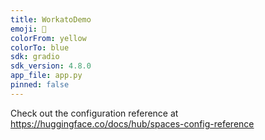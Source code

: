 ```yaml
---
title: WorkatoDemo
emoji: 🚀
colorFrom: yellow
colorTo: blue
sdk: gradio
sdk_version: 4.8.0
app_file: app.py
pinned: false
---
```


Check out the configuration reference at https://huggingface.co/docs/hub/spaces-config-reference
